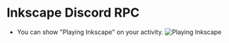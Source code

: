 # Inkscape Discord RPC
- You can show "Playing Inkscape" on your activity.
<img
  src="https://cdn.discordapp.com/attachments/821303733488058398/1061581669691306025/image.png"
  alt="Playing Inkscape"
  style="display: inline-block; margin: 0 auto; max-width: 300px">
